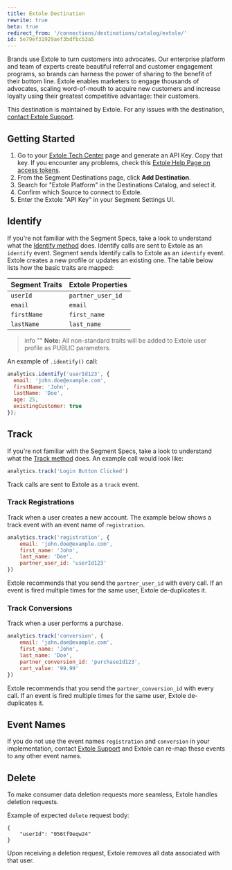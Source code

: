 ```yaml
---
title: Extole Destination
rewrite: true
beta: true
redirect_from: '/connections/destinations/catalog/extole/'
id: 5e79ef31929aef3bdfbc53a5
---
```

Brands use Extole to turn customers into advocates. Our enterprise platform and team of experts create beautiful referral and customer engagement programs, so brands can harness the power of sharing to the benefit of their bottom line. Extole enables marketers to engage thousands of advocates, scaling word-of-mouth to acquire new customers and increase loyalty using their greatest competitive advantage: their customers.


This destination is maintained by Extole. For any issues with the destination, [contact Extole Support](mailto:support@extole.com).



## Getting Started



1. Go to your [Extole Tech Center](https://my.extole.com/tech-center#access-token) page and generate an API Key. Copy that key. If you encounter any problems, check this [Extole Help Page on access tokens](https://success.extole.com/hc/en-us/articles/360001616668-Generating-Long-Lived-Access-Tokens).
2. From the Segment Destinations page, click **Add Destination**.
3. Search for "Extole Platform" in the Destinations Catalog, and select it.
4. Confirm which Source to connect to Extole.
5. Enter the Extole "API Key" in your Segment Settings UI.



## Identify

If you're not familiar with the Segment Specs, take a look to understand what the [Identify method](/docs/connections/spec/identify/) does. Identify calls are sent to Extole as an `identify` event.
Segment sends Identify calls to Extole as an `identify` event. Extole creates a new profile or updates an existing one. The table below lists how the basic traits are mapped:

| Segment Traits | Extole Properties |
| -------------- | ----------------- |
| `userId`       | `partner_user_id` |
| `email`        | `email`           |
| `firstName`    | `first_name`      |
| `lastName`     | `last_name`       |

> info ""
> **Note:** All non-standard traits will be added to Extole user profile as PUBLIC parameters.

An example of `.identify()` call:

```js
analytics.identify('userId123', {
  email: 'john.doe@example.com',
  firstName: 'John',
  lastName: 'Doe',
  age: 25,
  existingCustomer: true
});
```


## Track

If you're not familiar with the Segment Specs, take a look to understand what the [Track method](/docs/connections/spec/track/) does. An example call would look like:

```js
analytics.track('Login Button Clicked')
```

Track calls are sent to Extole as a `track` event.

### Track Registrations

Track when a user creates a new account. The example below shows a track event with an event name of  `registration`.

```js
analytics.track('registration', {
    email: 'john.doe@example.com',
    first_name: 'John',
    last_name: 'Doe',
    partner_user_id: 'userId123'
})
```
Extole recommends that you send the `partner_user_id` with every call. If an event is fired multiple times for the same user, Extole de-duplicates it.




### Track Conversions

Track when a user performs a purchase.

```js
analytics.track('conversion', {
    email: 'john.doe@example.com',
    first_name: 'John',
    last_name: 'Doe',
    partner_conversion_id: 'purchaseId123',
    cart_value: '99.99'
})
```

Extole recommends that you send the `partner_conversion_id` with every call. If an event is fired multiple times for the same user, Extole de-duplicates it.


## Event Names

If you do not use the event names `registration` and `conversion` in your implementation, contact [Extole Support](mailto:support@extole.com) and Extole can re-map these events to any other event names.


## Delete

To make consumer data deletion requests more seamless, Extole handles deletion requests.

Example of expected `delete` request body:
```json=
{
    "userId": "056tf9eqw24"
}
```

Upon receiving a deletion request, Extole removes all data associated with that user.
